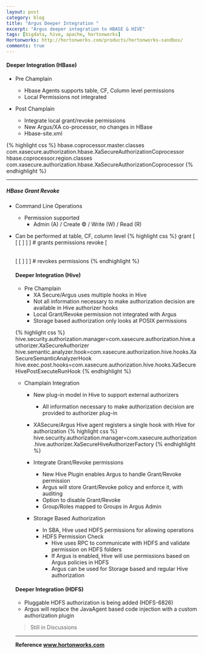 ```yaml
---
layout: post
category: blog
title: "Argus Deeper Integration "
excerpt: "Argus deeper integration to HBASE & HIVE"
tags: [bigdata, hive, apache, hortonworks]
Hortonworks: http://hortonworks.com/products/hortonworks-sandbox/
comments: true
---
```


#### Deeper Integration (HBase)

- Pre Champlain
    + Hbase Agents supports table, CF, Column level permissions
    + Local Permissions not integrated

- Post Champlain
    + Integrate local grant/revoke permissions
    + New Argus/XA co-processor, no changes in HBase
    + Hbase-site.xml

{% highlight css %}
<property>
    <name>hbase.coprocessor.master.classes</name>
    <value>com.xasecure.authorization.hbase.XaSecureAuthorizationCoprocessor</value>  <property>
    <name>hbase.coprocessor.region.classes</name>
    <value>com.xasecure.authorization.hbase.XaSecureAuthorizationCoprocessor</value>
{% endhighlight %}

***

##### HBase Grant Revoke 

- Command Line Operations
    + Permission supported
        + Admin (A) / Create © / Write (W) / Read (R)

- Can be performed at table, CF, column level
{% highlight css %}
grant <user> <permissions>[ <table>[ <column family>[ <column qualifier> ] ] ]    # grants permissions
revoke <user> <permissions> [ <table> [ <column family> [ <column qualifier> ] ] ]   # revokes permissions
{% endhighlight %}

#### Deeper Integration (Hive)

- Pre Champlain
    +  XA Secure/Argus uses multiple hooks in Hive
    + Not all information necessary to make authorization decision are available in Hive authorizer hooks
    + Local Grant/Revoke permission not integrated with Argus
    + Storage based authorization only looks at POSIX permissions

{% highlight css %}
hive.security.authorization.manager=com.xasecure.authorization.hive.authorizer.XaSecureAuthorizer
hive.semantic.analyzer.hook=com.xasecure.authorization.hive.hooks.XaSecureSemanticAnalyzerHook
hive.exec.post.hooks=com.xasecure.authorization.hive.hooks.XaSecureHivePostExecuteRunHook
{% endhighlight %}

- Champlain Integration
    + New plug-in model in Hive to support external authorizers
        * All information necessary to make authorization decision are provided to authorizer plug-in
    + XASecure/Argus Hive agent registers a single hook with Hive for authorization
{% highlight css %}
hive.security.authorization.manager=com.xasecure.authorization.hive.authorizer.XaSecureHiveAuthorizerFactory
{% endhighlight %}


    + Integrate Grant/Revoke permissions
        * New Hive Plugin enables Argus to handle Grant/Revoke permission
        * Argus will store Grant/Revoke policy and enforce it, with auditing
        * Option to disable Grant/Revoke
        * Group/Roles mapped to Groups in Argus Admin
    + Storage Based Authorization
        * In SBA, Hive used HDFS permissions for allowing operations
        * HDFS Permission Check
            - Hive uses RPC to communicate with HDFS and validate permission on HDFS folders
            - If Argus is enabled, Hive will use permissions based on Argus policies in HDFS
            - Argus can be used for Storage based and regular Hive authorization

#### Deeper Integration (HDFS)

- Pluggable HDFS authorization is being added (HDFS-6826)
- Argus will replace the JavaAgent based code injection with a custom authorization plugin

> Still in Discussions

***
**Reference www.hortonworks.com**

